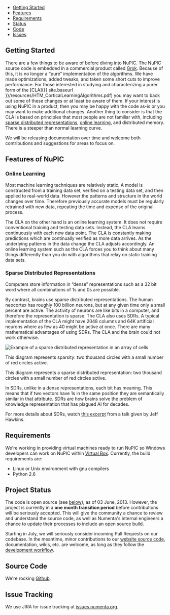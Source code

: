 <section>
  <nav>
    <ul>
      <li><a href="#getting_started">Getting Started</a></li>
      <li><a href="#features_of_nupic">Features</a></li>
      <li><a href="#requirements">Requirements</a></li>
      <li><a href="#project_status">Status</a></li>
      <li><a href="#source_code">Code</a></li>
      <li><a href="#issue_tracking">Issues</a></li>
    </ul>
  </nav>
</section>

Getting Started
---------------
There are a few things to be aware of before diving into NuPIC. The NuPIC source code is embedded in a commercial product called [Grok](https://www.groksolutions.com/product.html). Because of this, it is no longer a “pure” implementation of the algorithms. We have made optimizations, added tweaks, and taken some short cuts to improve performance. For those interested in studying and characterizing a purer form of the [CLA]({{ site.baseurl }}/resources/HTM_CorticalLearningAlgorithms.pdf) you may want to back out some of these changes or at least be aware of them. If your interest is using NuPIC in a product, then you may be happy with the code as-is or you may want to make additional changes. Another thing to consider is that the CLA is based on principles that most people are not familiar with, including [sparse distributed representations](#sparse_distributed_representations), [online learning](#online_learning), and distributed memory. There is a steeper than normal learning curve.

We will be releasing documentation over time and welcome both contributions and suggestions for areas to focus on.

Features of NuPIC
-----------------

### Online Learning

Most machine learning techniques are relatively static.  A model is constructed from a training data set, verified on a testing data set, and then applied to real-world data. However the patterns and structure in the world changes over time. Therefore previously accurate models must be regularly retrained with new data, repeating the time and expense of the original process.

The CLA on the other hand is an online learning system.  It does not require conventional training and testing data sets. Instead, the CLA learns continuously with each new data point.  The CLA is constantly making predictions which are continually verified as more data arrives.  As the underlying patterns in the data change the CLA adjusts accordingly.  An online learning system such as the CLA forces you to think about many things differently than you do with algorithms that relay on static training data sets.

### Sparse Distributed Representations

Computers store information in “dense” representations such as a 32 bit word where all combinations of 1s and 0s are possible.

By contrast, brains use sparse distributed representations. The human neocortex has roughly 100 billion neurons, but at any given time only a small percent are active. The activity of neurons are like bits in a computer, and therefore the representation is sparse.  The CLA also uses SDRs.  A typical implementation of the CLA might have 2048 columns and 64K artificial neurons where as few as 40 might be active at once.  There are many mathematical advantages of using SDRs.  The CLA and the brain could not work otherwise.

<div class="image-wrapper">
  <img alt="Example of a sparse distributed representation in an array of cells" src="{{ site.baseurl }}/images/sdr.png" />
  <p>This diagram represents sparsity: two thousand circles with a small number of red circles active.</p>
</div>

This diagram represents a sparse distributed representation: two thousand circles with a small number of red circles active.

In SDRs, unlike in a dense representations, each bit has meaning. This means that if two vectors have 1s in the same position they are semantically similar in that attribute. SDRs are how brains solve the problem of knowledge representation that has plagued AI for decades.

For more details about SDRs, watch [this excerpt](http://www.youtube.com/embed/t6NcTdXxVeo) from a talk given by Jeff Hawkins.


Requirements
------------

We're working in providing virtual machines ready to run NuPIC so Windows developers can work on NuPIC within [Virtual Box](https://www.virtualbox.org). Currently, the build requirements are:

* Linux or Unix environment with gnu compilers
* Python 2.6

Project Status
------------------
The code is open source (see [below](#source_code)), as of 03 June, 2013. However, the project is currently in a **one month transition period** before contributions will be seriously accepted. This will give the community a chance to review and understand the source code, as well as Numenta's internal engineers a chance to update their processes to include an open source build.

Starting in July, we will seriously consider incoming Pull Requests on our codebase. In the meantime, minor contributions to our [website source code](https://github.com/numenta/nupic/tree/gh-pages), documentation, wikis, etc. are welcome, as long as they follow the [development workflow](https://github.com/numenta/nupic/wiki/Developer-workflow).

Source Code
-----------
We're rocking [Github](http://github.com/numenta/nupic).


Issue Tracking
--------------
We use JIRA for issue tracking at [issues.numenta.org](http://issues.numenta.org).
